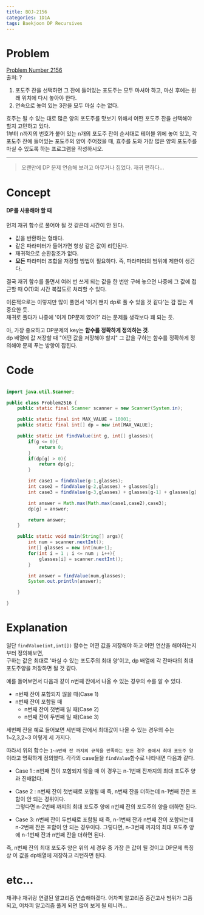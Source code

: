 ```yaml
---
title: BOJ-2156
categories: 1D1A
tags: Baekjoon DP Recursives
---
```


# Problem
[Problem Number 2156](https://www.acmicpc.net/problem/2156)  
출처: ?

1. 포도주 잔을 선택하면 그 잔에 들어있는 포도주는 모두 마셔야 하고, 마신 후에는 원래 위치에 다시 놓아야 한다.
2. 연속으로 놓여 있는 3잔을 모두 마실 수는 없다.  

효주는 될 수 있는 대로 많은 양의 포도주를 맛보기 위해서 어떤 포도주 잔을 선택해야 할지 고민하고 있다.  
1부터 n까지의 번호가 붙어 있는 n개의 포도주 잔이 순서대로 테이블 위에 놓여 있고, 각 포도주 잔에 들어있는 포도주의 양이 주어졌을 때, 효주를 도와 가장 많은 양의 포도주를 마실 수 있도록 하는 프로그램을 작성하시오. 

* * *

> 오랜만에 DP 문제 연습해 보려고 아무거나 집었다. 재귀 편하다...


# Concept
#### DP를 사용해야 할 때
먼저 재귀 함수로 풀어야 될 것 같은데 시간이 안 된다.  

* 값을 반환하는 형태다.
* 같은 파라미터가 들어가면 항상 같은 값이 리턴된다.
* 재귀적으로 순환참조가 없다.
* **모든** 파라미터 조합을 저장할 방법이 필요하다. 즉, 파라미터의 범위에 제한이 생긴다.

결국 재귀 함수를 돌면서 여러 번 쓰게 되는 값을 한 번만 구해 놓으면 나중에 그 값에 접근할 때 O(1)의 시간 복잡도로 처리할 수 있다.  

이론적으로는 이렇지만 많이 풀면서 '이거 왠지 dp로 풀 수 있을 것 같다'는 감 잡는 게 중요한 듯.   
재귀로 풀다가 나중에 '이게 DP문제 였어?' 라는 문제들 생각보다 꽤 되는 듯.

아, 가장 중요하고 DP문제의 key는 **함수를 정확하게 정의하는 것**.  
dp 배열에 값 저장할 때 "어떤 값을 저장해야 할지" 그 값을 구하는 함수를 정확하게 정의해야 문제 푸는 방향이 잡힌다.


# Code
~~~java

import java.util.Scanner;

public class Problem2516 {
    public static final Scanner scanner = new Scanner(System.in);

    public static final int MAX_VALUE = 10001;
    public static final int[] dp = new int[MAX_VALUE];

    public static int findValue(int g, int[] glasses){
        if(g <= 0){
            return 0;
        }
        if(dp[g] > 0){
            return dp[g];
        }

        int case1 = findValue(g-1,glasses);
        int case2 = findValue(g-2,glasses) + glasses[g];
        int case3 = findValue(g-3,glasses) + glasses[g-1] + glasses[g];

        int answer = Math.max(Math.max(case1,case2),case3);
        dp[g] = answer;

        return answer;
    }

    public static void main(String[] args){
        int num = scanner.nextInt();
        int[] glasses = new int[num+1];
        for(int i = 1 ; i <= num ; i++){
            glasses[i] = scanner.nextInt();
        }

        int answer = findValue(num,glasses);
        System.out.println(answer);

    }

}

~~~

# Explanation  

일단 `findValue(int,int[])` 함수는 어떤 값을 저장해야 하고 어떤 연산을 해야하는지부터 정의해보면,  
구하는 값은 최대로 '마실 수 있는 포도주의 최대 양'이고, dp 배열에 각 잔마다의 최대 포도주양을 저장하면 될 것 같다.

예를 들어보면서 다음과 같이 n번째 잔에서 나올 수 있는 경우의 수를 알 수 있다.

* n번째 잔이 포함되지 않을 때(Case 1)
* n번째 잔이 포함될 때  
    - n번째 잔이 첫번째 일 때(Case 2)
    - n번째 잔이 두번째 일 때(Case 3)

세번째 잔을 예로 들어보면 세번째 잔에서 최대값이 나올 수 있는 경우의 수는 1~2,3,2~3 이렇게 세 가지다.  

따라서 위의 함수는 `1~n번째 잔 까지의 규칙을 만족하는 모든 경우 중에서 최대 포도주 양`이라고 명확하게 정의했다.
각각의 case들을 `findValue`함수로 나타내면 다음과 같다.

* Case 1 : n번째 잔이 포함되지 않을 때
이 경우는 n-1번째 잔까지의 최대 포도주 양과 진배없다.

* Case 2 : n번째 잔이 첫번째로 포함될 때
즉, n번째 잔을 더하는데 n-1번째 잔은 포함이 안 되는 경위이다.  
그렇다면 n-2번째 까지의 최대 포도주 양에 n번째 잔의 포도주의 양을 더하면 된다.

* Case 3: n번째 잔이 두번째로 포함될 때
즉, n-1번째 잔과 n번째 잔이 포함되는데 n-2번째 잔은 포함이 안 되는 경우이다.
그렇다면, n-3번째 까지의 최대 포도주 양에 n-1번째 잔과 n번째 잔을 더하면 된다.

즉, n번째 잔의 최대 포도주 양은 위의 세 경우 중 가장 큰 값이 될 것이고 DP문제 특징상 이 값을 dp배열에 저장하고 리턴하면 된다.


# etc...
재귀나 재귀랑 연결된 알고리즘 연습해야겠다.
어차피 알고리즘 중간고사 범위가 그쯤 되고, 어차피 알고리즘 풀게 되면 많이 보게 될 테니까...




